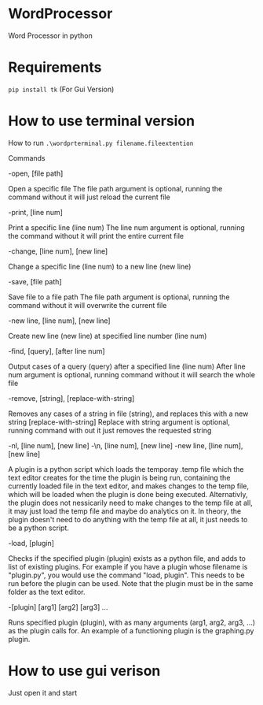 # WordProcessor
Word Processor in python

# Requirements
`pip install tk` (For Gui Version)

# How to use terminal version
How to run
`.\wordprterminal.py filename.fileextention`

Commands

-open, [file path]

Open a specific file
The file path argument is optional, running the command without it will just reload the current file

-print, [line num]

Print a specific line (line num)
The line num argument is optional, running the command without it will print the entire current file

-change, [line num], [new line]

Change a specific line (line num) to a new line (new line)

-save, [file path]

Save file to a file path
The file path argument is optional, running the command without it will overwrite the current file

-new line, [line num], [new line]

Create new line (new line) at specified line number (line num)

-find, [query], [after line num]

Output cases of a query (query) after a specified line (line num)
After line num argument is optional, running command without it will search the whole file

-remove, [string], [replace-with-string]

Removes any cases of a string in file (string), and replaces this with a new string [replace-with-string]
Replace with string argument is optional, running command with out it just removes the requested string

-nl, [line num], [new line]
-\n, [line num], [new line]
-new line, [line num], [new line]

A plugin is a python script which loads the temporay .temp file which the text editor creates for the time the plugin is being run, containing the currently loaded file in the text editor, and makes changes to the temp file, which will be loaded when the plugin is done being executed. Alternativly, the plugin does not nessicarily need to make changes to the temp file at all, it may just load the temp file and maybe do analytics on it. In theory, the plugin doesn't need to do anything with the temp file at all, it just needs to be a python script.

-load, [plugin]

Checks if the specified plugin (plugin) exists as a python file, and adds to list of existing plugins. For example if you have a plugin whose filename is "plugin.py", you would use the command "load, plugin". This needs to be run before the plugin can be used.
Note that the plugin must be in the same folder as the text editor.

-[plugin] [arg1] [arg2] [arg3] ...

Runs specified plugin (plugin), with as many arguments (arg1, arg2, arg3, ...) as the plugin calls for.
An example of a functioning plugin is the graphing.py plugin.

# How to use gui verison

Just open it and start
